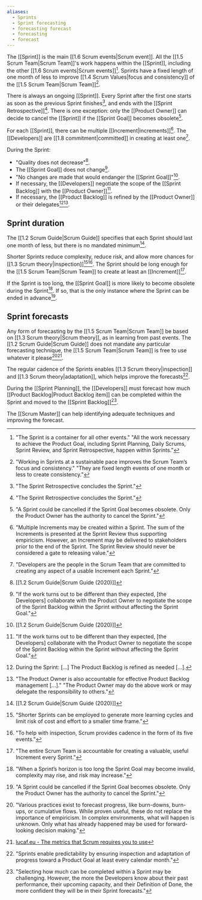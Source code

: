 ```yaml
---
aliases:
  - Sprints
  - Sprint forecasting
  - forecasting forecast
  - forecasting
  - forecast
---
```

The [[Sprint]] is the main [[1.6 Scrum events|Scrum event]]. All the [[1.5 Scrum Team|Scrum Team]]'s work happens within the [[Sprint]], including the other [[1.6 Scrum events|Scrum events]][^all-work-sprint]. Sprints have a fixed length of one month of less to improve [[1.4 Scrum Values|focus and consistency]] of the [[1.5 Scrum Team|Scrum Team]][^sprint-focus-consistency].

[^all-work-sprint]: "The Sprint is a container for all other events." "All the work necessary to achieve the Product Goal, including Sprint Planning, Daily Scrums, Sprint Review, and Sprint Retrospective, happen within Sprints."[^scrum-guide-2020]
[^sprint-focus-consistency]:"Working in Sprints at a sustainable pace improves the Scrum Team’s focus and consistency." "They are fixed length events of one month or less to create consistency."[^scrum-guide-2020]

There is always an ongoing [[Sprint]]. Every Sprint after the first one starts as soon as the previous Sprint finishes[^sprint-end], and ends with the [[Sprint Retrospective]][^sprint-end]. There is one exception: only the [[Product Owner]] can decide to cancel the [[Sprint]] if the [[Sprint Goal]] becomes obsolete[^sprint-cancelled].

[^sprint-start]: "A new Sprint starts immediately after the conclusion of the previous Sprint."[^scrum-guide-2020]
[^sprint-end]: "The Sprint Retrospective concludes the Sprint."[^scrum-guide-2020]
[^sprint-cancelled]: "A Sprint could be cancelled if the Sprint Goal becomes obsolete. Only the Product Owner has the authority to cancel the Sprint."[^scrum-guide-2020]

For each [[Sprint]], there can be multiple [[Increment|increments]][^multiple-increments]. The [[Developers]] are [[1.8 commitment|committed]] in creating at least one[^developers-definition].

[^multiple-increments]: "Multiple Increments may be created within a Sprint. The sum of the Increments is presented at the Sprint Review thus supporting empiricism. However, an Increment may be delivered to stakeholders prior to the end of the Sprint. The Sprint Review should never be considered a gate to releasing value."[^scrum-guide-2020]
[^developers-definition]: "Developers are the people in the Scrum Team that are committed to creating any aspect of a usable Increment each Sprint."[^scrum-guide-2020]

During the Sprint:
- "Quality does not decrease"[^scrum-guide-2020].
- The [[Sprint Goal]] does not change[^po-devs-changes].
- "No changes are made that would endanger the [[Sprint Goal]]"[^scrum-guide-2020].
- If necessary, the [[Developers]] negotiate the scope of the [[Sprint Backlog]] with the [[Product Owner]][^po-devs-changes].
- If necessary, the [[Product Backlog]] is refined by the [[Product Owner]] or their delegates[^refinement-as-needed][^po-accountable-refinement].

[^po-devs-changes]: "If the work turns out to be different than they expected, \[the Developers\] collaborate with the Product Owner to negotiate the scope of the Sprint Backlog within the Sprint without affecting the Sprint Goal."[^scrum-guide-2020]
[^refinement-as-needed]: During the Sprint: \[...\] The Product Backlog is refined as needed \[...\].
[^po-accountable-refinement]: "The Product Owner is also accountable for effective Product Backlog management \[...\]." "The Product Owner may do the above work or may delegate the responsibility to others."[^scrum-guide-2020]
## Sprint duration

The [[1.2 Scrum Guide|Scrum Guide]] specifies that each Sprint should last one month of less, but there is no mandated minimum[^scrum-guide-2020].

Shorter Sprints reduce complexity, reduce risk, and allow more chances for [[1.3 Scrum theory|inspection]][^shorter-sprints][^help-inspection]. The Sprint should be long enough for the [[1.5 Scrum Team|Scrum Team]] to create at least an [[Increment]][^increment-sprint-accountability].

[^help-inspection]:"To help with inspection, Scrum provides cadence in the form of its five events."[^scrum-guide-2020]
[^shorter-sprints]:"Shorter Sprints can be employed to generate more learning cycles and limit risk of cost and effort to a smaller time frame."
[^increment-sprint-accountability]: "The entire Scrum Team is accountable for creating a valuable, useful Increment every Sprint."[^scrum-guide-2020]

If the Sprint is too long, the [[Sprint Goal]] is more likely to become obsolete during the Sprint[^sprint-too-long]. If so, that is the only instance where the Sprint can be ended in advance[^sprint-cancelled].

[^sprint-too-long]:"When a Sprint’s horizon is too long the Sprint Goal may become invalid, complexity may rise, and risk may increase."[^scrum-guide-2020]

[^scrum-guide-2020]: [[1.2 Scrum Guide|Scrum Guide (2020)]]

## Sprint forecasts

Any form of forecasting by the [[1.5 Scrum Team|Scrum Team]] be based on [[1.3 Scrum theory|Scrum theory]], as in learning from past events. The [[1.2 Scrum Guide|Scrum Guide]] does not mandate any particular forecasting technique, the [[1.5 Scrum Team|Scrum Team]] is free to use whatever it please[^forecast-empiricism][^lucafeu-metrics].

[^forecast-empiricism]: "Various practices exist to forecast progress, like burn-downs, burn-ups, or cumulative flows. While proven useful, these do not replace the importance of empiricism. In complex environments, what will happen is unknown. Only what has already happened may be used for forward-looking decision making."[^scrum-guide-2020]
[^lucafeu-metrics]: [lucaf.eu - The metrics that Scrum requires you to use](https://lucaf.eu/2025/02/22/scrum-metrics.html)

The regular cadence of the Sprints enables [[1.3 Scrum theory|inspection]] and [[1.3 Scrum theory|adaptation]], which helps improve the forecasts[^sprints-enable-predictability].

[^sprints-enable-predictability]: "Sprints enable predictability by ensuring inspection and adaptation of progress toward a Product Goal at least every calendar month."[^scrum-guide-2020]

During the [[Sprint Planning]], the [[Developers]] must forecast how much [[Product Backlog|Product Backlog item]] can be completed within the Sprint and moved to the [[Sprint Backlog]][^step-two-forecast].

[^step-two-forecast]: "Selecting how much can be completed within a Sprint may be challenging. However, the more the Developers know about their past performance, their upcoming capacity, and their Definition of Done, the more confident they will be in their Sprint forecasts."[^scrum-guide-2020]

The [[Scrum Master]] can help identifying adequate techniques and improving the forecast.
